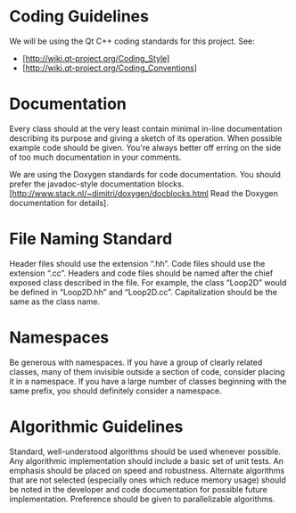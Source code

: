 # Coding Guidelines

We will be using the Qt C++ coding standards for this project. See:

* [http://wiki.qt-project.org/Coding_Style]
* [http://wiki.qt-project.org/Coding_Conventions]

# Documentation

Every class should at the very least contain minimal in-line documentation describing its purpose and giving a sketch of its operation. When possible example code should be given. You're always better off erring on the side of too much documentation in your comments.

We are using the Doxygen standards for code documentation. You should prefer the javadoc-style documentation blocks. [http://www.stack.nl/~dimitri/doxygen/docblocks.html Read the Doxygen documentation for details].

# File Naming Standard

Header files should use the extension “.hh”. Code files should use the extension “.cc”. Headers and code files should be named after the chief exposed class described in the file. For example, the class “Loop2D” would be defined in “Loop2D.hh” and “Loop2D.cc”. Capitalization should be the same as the class name.

# Namespaces

Be generous with namespaces. If you have a group of clearly related classes, many of them invisible outside a section of code, consider placing it in a namespace.
If you have a large number of classes beginning with the same prefix, you should definitely consider a namespace.

# Algorithmic Guidelines

Standard, well-understood algorithms should be used whenever possible. Any algorithmic implementation should include a basic set of unit tests. An emphasis should be placed on speed and robustness. Alternate algorithms that are not selected (especially ones which reduce memory usage) should be noted in the developer and code documentation for possible future implementation.
Preference should be given to parallelizable algorithms.
